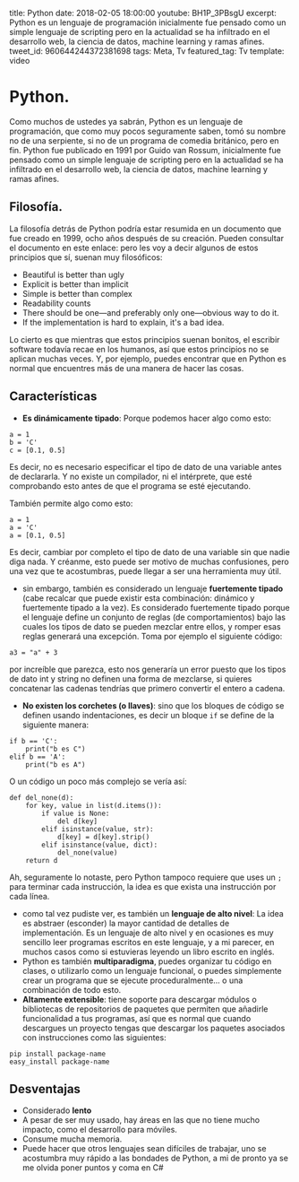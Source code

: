 title: Python
date: 2018-02-05 18:00:00
youtube: BH1P_3PBsgU
excerpt: Python es un lenguaje de programación inicialmente fue pensado como un simple lenguaje de scripting pero en la actualidad se ha infiltrado en el desarrollo web, la ciencia de datos, machine learning y ramas afines.
tweet_id: 960644244372381698
tags: Meta, Tv
featured_tag: Tv
template: video

# Python.

Como muchos de ustedes ya sabrán, Python es un lenguaje de programación, que como muy pocos seguramente saben, tomó su nombre no de una serpiente, si no de un programa de comedia británico, pero en fin. Python fue publicado en 1991 por Guido van Rossum, inicialmente fue pensado como un simple lenguaje de scripting pero en la actualidad se ha infiltrado en el desarrollo web, la ciencia de datos, machine learning y ramas afines.

## Filosofía. 

La filosofía detrás de Python podría estar resumida en un documento que fue creado en 1999, ocho años después de su creación. Pueden consultar el documento en este enlace: pero les voy a decir algunos de estos principios que sí, suenan muy filosóficos:  

 - Beautiful is better than ugly
 - Explicit is better than implicit
 - Simple is better than complex
 - Readability counts
 - There should be one—and preferably only one—obvious way to do it.
 - If the implementation is hard to explain, it's a bad idea.

Lo cierto es que mientras que estos principios suenan bonitos, el escribir software todavía recae en los humanos, así que estos principios no se aplican muchas veces. Y, por ejemplo, puedes encontrar que en Python es normal que encuentres más de una manera de hacer las cosas.

## Características

- **Es dinámicamente tipado**: Porque podemos hacer algo como esto:  

```
a = 1
b = 'C'
c = [0.1, 0.5]
```

Es decir, no es necesario especificar el tipo de dato de una variable antes de declararla. Y no existe un compilador, ni el intérprete, que esté comprobando esto antes de que el programa se esté ejecutando. 

También permite algo como esto:

```
a = 1
a = 'C'
a = [0.1, 0.5]
```

Es decir, cambiar por completo el tipo de dato de una variable sin que nadie diga nada. Y créanme, esto puede ser motivo de muchas confusiones, pero una vez que te acostumbras, puede llegar a ser una herramienta muy útil.  

- sin embargo, también es considerado un lenguaje **fuertemente tipado** (cabe recalcar que puede existir esta combinación: dinámico y fuertemente tipado a la vez). Es considerado fuertemente tipado porque el lenguaje define un conjunto de reglas (de comportamientos) bajo las cuales los tipos de dato se pueden mezclar entre ellos, y romper esas reglas generará una excepción. Toma por ejemplo el siguiente código:

```
a3 = "a" + 3 
```

por increíble que parezca, esto nos generaría un error puesto que los tipos de dato int y string no definen una forma de mezclarse, si quieres concatenar las cadenas tendrías que primero convertir el entero a cadena.

- **No existen los corchetes (o llaves)**: sino que los bloques de código se definen usando indentaciones, es decir un bloque `if` se define de la siguiente manera:  

```
if b == 'C':
	print("b es C")
elif b == 'A':
	print("b es A")
```

O un código un poco más complejo se vería así:  

```
def del_none(d):
    for key, value in list(d.items()):
        if value is None:
            del d[key]
        elif isinstance(value, str):
            d[key] = d[key].strip()
        elif isinstance(value, dict):
            del_none(value)
    return d
```

Ah, seguramente lo notaste, pero Python tampoco requiere que uses un `;` para terminar cada instrucción, la idea es que exista una instrucción por cada línea.

 - como tal vez pudiste ver, es también un **lenguaje de alto nivel**: La idea es abstraer (esconder) la mayor cantidad de detalles de implementación. Es un lenguaje de alto nivel y en ocasiones es muy sencillo leer programas escritos en este lenguaje, y a mi parecer, en muchos casos como si estuvieras leyendo un libro escrito en inglés.  
 - Python es también **multiparadigma**, puedes organizar tu código en clases, o utilizarlo como un lenguaje funcional, o puedes simplemente crear un programa que se ejecute proceduralmente... o una combinación de todo esto.  
 - **Altamente extensible**: tiene soporte para descargar módulos o bibliotecas de repositorios de paquetes que permiten que añadirle funcionalidad a tus programas, así que es normal que cuando descargues un proyecto tengas que descargar los paquetes asociados con instrucciones como las siguientes:  

```
pip install package-name
easy_install package-name
```
  
## Desventajas  
- Considerado **lento**
- A pesar de ser muy usado, hay áreas en las que no tiene mucho impacto, como el desarrollo para móviles. 
- Consume mucha memoria. 
- Puede hacer que otros lenguajes sean difíciles de trabajar, uno se acostumbra muy rápido a las bondades de Python, a mi de pronto ya se me olvida poner puntos y coma en C#
